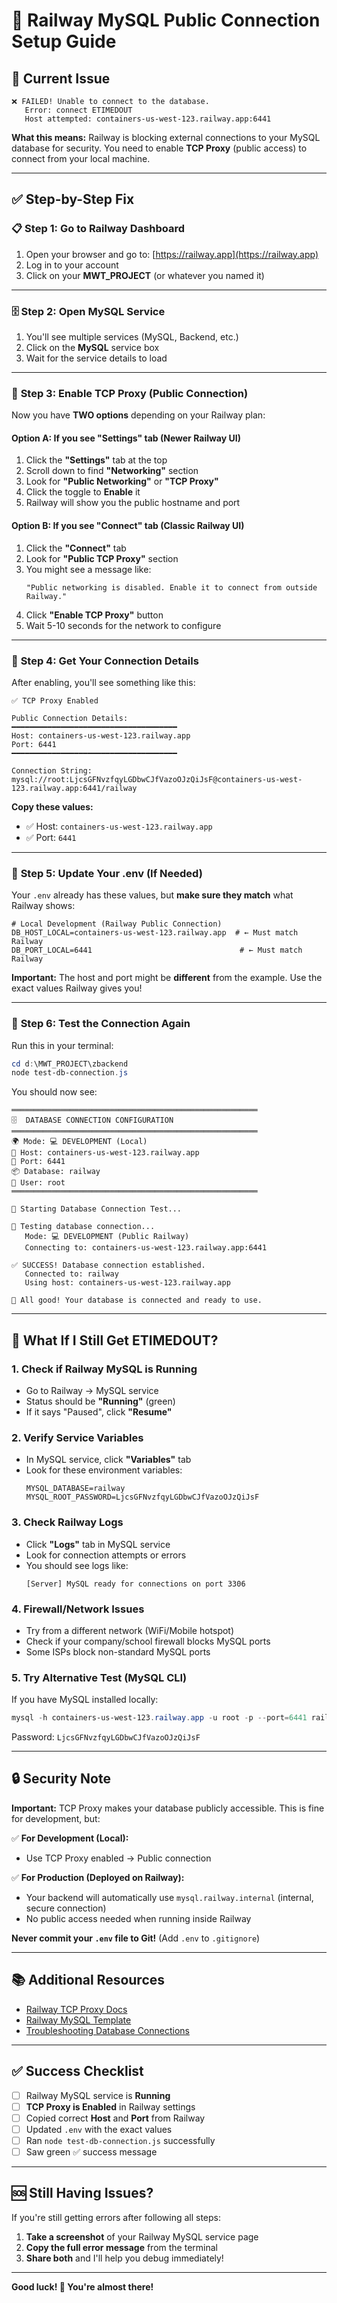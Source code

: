 # 🚀 Railway MySQL Public Connection Setup Guide

## 🔴 Current Issue
```
❌ FAILED! Unable to connect to the database.
   Error: connect ETIMEDOUT
   Host attempted: containers-us-west-123.railway.app:6441
```

**What this means:** Railway is blocking external connections to your MySQL database for security. You need to enable **TCP Proxy** (public access) to connect from your local machine.

---

## ✅ Step-by-Step Fix

### 📋 **Step 1: Go to Railway Dashboard**

1. Open your browser and go to: [https://railway.app](https://railway.app)
2. Log in to your account
3. Click on your **MWT_PROJECT** (or whatever you named it)

---

### 🗄️ **Step 2: Open MySQL Service**

1. You'll see multiple services (MySQL, Backend, etc.)
2. Click on the **MySQL** service box
3. Wait for the service details to load

---

### 🔌 **Step 3: Enable TCP Proxy (Public Connection)**

Now you have **TWO options** depending on your Railway plan:

#### **Option A: If you see "Settings" tab (Newer Railway UI)**

1. Click the **"Settings"** tab at the top
2. Scroll down to find **"Networking"** section
3. Look for **"Public Networking"** or **"TCP Proxy"**
4. Click the toggle to **Enable** it
5. Railway will show you the public hostname and port

#### **Option B: If you see "Connect" tab (Classic Railway UI)**

1. Click the **"Connect"** tab
2. Look for **"Public TCP Proxy"** section
3. You might see a message like:
   ```
   "Public networking is disabled. Enable it to connect from outside Railway."
   ```
4. Click **"Enable TCP Proxy"** button
5. Wait 5-10 seconds for the network to configure

---

### 📝 **Step 4: Get Your Connection Details**

After enabling, you'll see something like this:

```
✅ TCP Proxy Enabled

Public Connection Details:
━━━━━━━━━━━━━━━━━━━━━━━━━━━━━━━━━━━━━
Host: containers-us-west-123.railway.app
Port: 6441
━━━━━━━━━━━━━━━━━━━━━━━━━━━━━━━━━━━━━

Connection String:
mysql://root:LjcsGFNvzfqyLGDbwCJfVazoOJzQiJsF@containers-us-west-123.railway.app:6441/railway
```

**Copy these values:**
- ✅ Host: `containers-us-west-123.railway.app`
- ✅ Port: `6441`

---

### 🔧 **Step 5: Update Your .env (If Needed)**

Your `.env` already has these values, but **make sure they match** what Railway shows:

```properties
# Local Development (Railway Public Connection)
DB_HOST_LOCAL=containers-us-west-123.railway.app  # ← Must match Railway
DB_PORT_LOCAL=6441                                 # ← Must match Railway
```

**Important:** The host and port might be **different** from the example. Use the exact values Railway gives you!

---

### 🧪 **Step 6: Test the Connection Again**

Run this in your terminal:

```powershell
cd d:\MWT_PROJECT\zbackend
node test-db-connection.js
```

You should now see:

```
═══════════════════════════════════════════════════════
🗄️  DATABASE CONNECTION CONFIGURATION
═══════════════════════════════════════════════════════
🌍 Mode: 💻 DEVELOPMENT (Local)
📍 Host: containers-us-west-123.railway.app
🔌 Port: 6441
📦 Database: railway
👤 User: root
═══════════════════════════════════════════════════════

🧪 Starting Database Connection Test...

🔗 Testing database connection...
   Mode: 💻 DEVELOPMENT (Public Railway)
   Connecting to: containers-us-west-123.railway.app:6441

✅ SUCCESS! Database connection established.
   Connected to: railway
   Using host: containers-us-west-123.railway.app

🎉 All good! Your database is connected and ready to use.
```

---

## 🎯 **What If I Still Get ETIMEDOUT?**

### **1. Check if Railway MySQL is Running**
- Go to Railway → MySQL service
- Status should be **"Running"** (green)
- If it says "Paused", click **"Resume"**

### **2. Verify Service Variables**
- In MySQL service, click **"Variables"** tab
- Look for these environment variables:
  ```
  MYSQL_DATABASE=railway
  MYSQL_ROOT_PASSWORD=LjcsGFNvzfqyLGDbwCJfVazoOJzQiJsF
  ```

### **3. Check Railway Logs**
- Click **"Logs"** tab in MySQL service
- Look for connection attempts or errors
- You should see logs like:
  ```
  [Server] MySQL ready for connections on port 3306
  ```

### **4. Firewall/Network Issues**
- Try from a different network (WiFi/Mobile hotspot)
- Check if your company/school firewall blocks MySQL ports
- Some ISPs block non-standard MySQL ports

### **5. Try Alternative Test (MySQL CLI)**
If you have MySQL installed locally:
```powershell
mysql -h containers-us-west-123.railway.app -u root -p --port=6441 railway
```
Password: `LjcsGFNvzfqyLGDbwCJfVazoOJzQiJsF`

---

## 🔒 **Security Note**

**Important:** TCP Proxy makes your database publicly accessible. This is fine for development, but:

✅ **For Development (Local):**
- Use TCP Proxy enabled → Public connection

✅ **For Production (Deployed on Railway):**
- Your backend will automatically use `mysql.railway.internal` (internal, secure connection)
- No public access needed when running inside Railway

**Never commit your `.env` file to Git!** (Add `.env` to `.gitignore`)

---

## 📚 **Additional Resources**

- [Railway TCP Proxy Docs](https://docs.railway.app/reference/tcp-proxying)
- [Railway MySQL Template](https://docs.railway.app/databases/mysql)
- [Troubleshooting Database Connections](https://docs.railway.app/guides/optimize#database-connection-pooling)

---

## ✅ **Success Checklist**

- [ ] Railway MySQL service is **Running**
- [ ] **TCP Proxy is Enabled** in Railway settings
- [ ] Copied correct **Host** and **Port** from Railway
- [ ] Updated `.env` with the exact values
- [ ] Ran `node test-db-connection.js` successfully
- [ ] Saw green ✅ success message

---

## 🆘 **Still Having Issues?**

If you're still getting errors after following all steps:

1. **Take a screenshot** of your Railway MySQL service page
2. **Copy the full error message** from the terminal
3. **Share both** and I'll help you debug immediately!

---

**Good luck! 🚀 You're almost there!**
